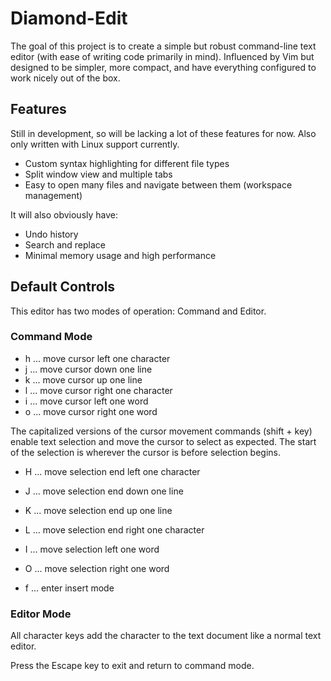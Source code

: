 # Diamond-Edit
The goal of this project is to create a simple but robust command-line text editor (with ease of writing code primarily in mind).
Influenced by Vim but designed to be simpler, more compact, and have everything configured to work nicely out of the box.

## Features
Still in development, so will be lacking a lot of these features for now.
Also only written with Linux support currently.

* Custom syntax highlighting for different file types
* Split window view and multiple tabs
* Easy to open many files and navigate between them (workspace management)

It will also obviously have:
* Undo history
* Search and replace
* Minimal memory usage and high performance

## Default Controls

This editor has two modes of operation: Command and Editor.

### Command Mode

* h ... move cursor left one character 
* j ... move cursor down one line
* k ... move cursor up one line
* l ... move cursor right one character
* i ... move cursor left one word
* o ... move cursor right one word

The capitalized versions of the cursor movement commands (shift + key) enable text selection and move the cursor to select as expected. The start of the selection is wherever the cursor is before selection begins.
* H ... move selection end left one character
* J ... move selection end down one line
* K ... move selection end up one line
* L ... move selection end right one character
* I ... move selection left one word
* O ... move selection right one word

* f ... enter insert mode


### Editor Mode

All character keys add the character to the text document like a normal text editor.

Press the Escape key to exit and return to command mode.
